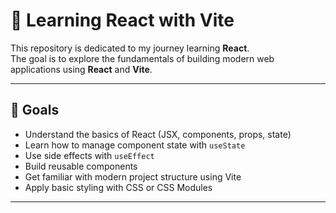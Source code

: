 # 📘 Learning React with Vite

This repository is dedicated to my journey learning **React**.  
The goal is to explore the fundamentals of building modern web applications using **React** and **Vite**.

---

## 🚀 Goals

- Understand the basics of React (JSX, components, props, state)
- Learn how to manage component state with `useState`
- Use side effects with `useEffect`
- Build reusable components
- Get familiar with modern project structure using Vite
- Apply basic styling with CSS or CSS Modules

---


